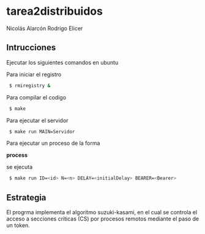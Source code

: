 # tarea2distribuidos


Nicolás Alarcón
Rodrigo Elicer

## Intrucciones

Ejecutar los siguientes comandos en ubuntu

Para iniciar el registro
```bash
 $ rmiregistry &
```
Para compilar el codigo
```bash
 $ make
```
Para ejecutar el servidor
```bash
 $ make run MAIN=Servidor
```
Para ejecutar un proceso de la forma

**process <id> <n> <initialDelay> <Bearer>**

se ejecuta
```bash
 $ make run ID=<id> N=<n> DELAY=<initialDelay> BEARER=<Bearer>
```
## Estrategia

El progrma implementa el algoritmo suzuki-kasami, en el cual se controla el acceso a secciones criticas (CS) por procesos remotos mediante el paso de un token.

